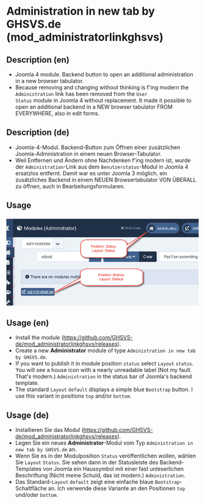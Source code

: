 # Administration in new tab by GHSVS.de (mod_administratorlinkghsvs)

## Description (en)
- Joomla 4 module. Backend button to open an additional administration in a new browser tabulator.
- Because removing and changing without thinking is f'ing modern the <code>Administration</code> link has been removed from the <code>User Status</code> module in Joomla 4 without replacement. It made it possible to open an additional backend in a NEW browser tabulator FROM EVERYWHERE, also in edit forms.

## Description (de)
- Joomla-4-Modul. Backend-Button zum Öffnen einer zusätzlichen Joomla-Administration in einem neuen Browser-Tabulator.
- Weil Entfernen und Ändern ohne Nachdenken f'ing modern ist, wurde der <code>Administration</code>-Link aus dem <code>Benutzerstatus</code>-Modul in Joomla 4 ersatzlos entfernt. Damit war es unter Joomla 3 möglich, ein zusätzliches Backend in einem NEUEN Browsertabulator VON ÜBERALL zu öffnen, auch in Bearbeitungsformularen.

## Usage
![Positions and Layouts](mod_administratorlinkghsvs_Positions.jpg?raw=true "Positions and Layouts")

## Usage (en)
- Install the module (https://github.com/GHSVS-de/mod_administratorlinkghsvs/releases).
- Create a new **Administrator** module of type <code>Administration in new tab by GHSVS.de</code>.
- If you want to publish it in module position <code>status</code> select <code>Layout</code> <code>status</code>. You will see a house icon with a nearly unreadable label (Not my fault. That's modern.) <code>Administration</code> in the status bar of Joomla's backend template.
- The standard <code>Layout</code> <code>default</code> displays a simple blue <code>Bootstrap</code> button. I use this variant in positions <code>top</code> and/or <code>bottom</code>.

## Usage (de)
- Installieren Sie das Modul (https://github.com/GHSVS-de/mod_administratorlinkghsvs/releases).
- Legen Sie ein neues **Administrator**-Modul vom Typ <code>Administration in new tab by GHSVS.de</code> an.
- Wenn Sie es in der Modulposition <code>Status</code> veröffentlichen wollen, wählen Sie <code>Layout</code> <code>Status</code>. Sie sehen dann in der Statusleiste des Backend-Templates von Joomla ein Haussymbol mit einer fast unleserlichen Beschriftung (Nicht meine Schuld, das ist modern.) <code>Administration</code>.
- Das Standard-<code>Layout</code> <code>default</code> zeigt eine einfache blaue <code>Bootstrap</code>-Schaltfläche an. Ich verwende diese Variante an den Positionen <code>top</code> und/oder <code>bottom</code>.
